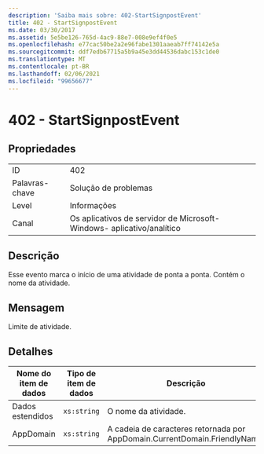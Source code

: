 ```yaml
---
description: 'Saiba mais sobre: 402-StartSignpostEvent'
title: 402 - StartSignpostEvent
ms.date: 03/30/2017
ms.assetid: 5e5be126-765d-4ac9-88e7-008e9ef4f0e5
ms.openlocfilehash: e77cac50be2a2e96fabe1301aaeab7ff74142e5a
ms.sourcegitcommit: ddf7edb67715a5b9a45e3dd44536dabc153c1de0
ms.translationtype: MT
ms.contentlocale: pt-BR
ms.lasthandoff: 02/06/2021
ms.locfileid: "99656677"
---
```

# <a name="402---startsignpostevent"></a>402 - StartSignpostEvent

## <a name="properties"></a>Propriedades  
  
|||  
|-|-|  
|ID|402|  
|Palavras-chave|Solução de problemas|  
|Level|Informações|  
|Canal|Os aplicativos de servidor de Microsoft-Windows- aplicativo/analítico|  
  
## <a name="description"></a>Descrição  

 Esse evento marca o início de uma atividade de ponta a ponta. Contém o nome da atividade.  
  
## <a name="message"></a>Mensagem  

 Limite de atividade.  
  
## <a name="details"></a>Detalhes  
  
|Nome do item de dados|Tipo de item de dados|Descrição|  
|--------------------|--------------------|-----------------|  
|Dados estendidos|`xs:string`|O nome da atividade.|  
|AppDomain|`xs:string`|A cadeia de caracteres retornada por AppDomain.CurrentDomain.FriendlyName.|
